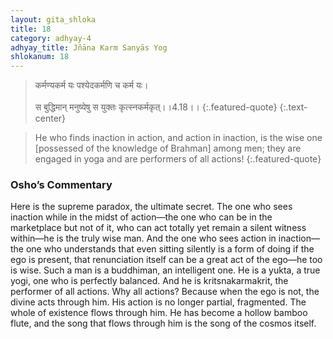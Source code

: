 ```yaml
---
layout: gita_shloka
title: 18
category: adhyay-4
adhyay_title: Jñāna Karm Sanyās Yog
shlokanum: 18
---
```


> कर्मण्यकर्म यः पश्येदकर्मणि च कर्म यः।<br><br>स बुद्धिमान् मनुष्येषु स युक्तः कृत्स्नकर्मकृत्।।4.18।।
{:.featured-quote} 
{:.text-center}

> He who finds inaction in action, and action in inaction, is the wise one [possessed of the knowledge of Brahman] among men; they are engaged in yoga and are performers of all actions!
{:.featured-quote}

### Osho’s Commentary
Here is the supreme paradox, the ultimate secret. The one who sees inaction while in the midst of action—the one who can be in the marketplace but not of it, who can act totally yet remain a silent witness within—he is the truly wise man.
And the one who sees action in inaction—the one who understands that even sitting silently is a form of doing if the ego is present, that renunciation itself can be a great act of the ego—he too is wise.
Such a man is a buddhiman, an intelligent one. He is a yukta, a true yogi, one who is perfectly balanced. And he is kritsnakarmakrit, the performer of all actions. Why all actions? Because when the ego is not, the divine acts through him. His action is no longer partial, fragmented. The whole of existence flows through him. He has become a hollow bamboo flute, and the song that flows through him is the song of the cosmos itself.
